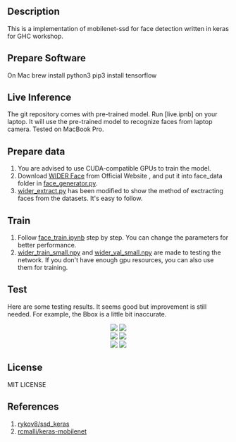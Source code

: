 ## Description
This is a implementation of mobilenet-ssd for face detection written in keras for GHC workshop.

## Prepare Software
On Mac
brew install python3
pip3 install tensorflow

## Live Inference
The git repository comes with pre-trained model. Run [live.ipnb] on your laptop. It will use the pre-trained model to recognize faces from laptop camera. Tested on MacBook Pro.

## Prepare data
1. You are advised to use CUDA-compatible GPUs to train the model.
2. Download [WIDER Face](http://mmlab.ie.cuhk.edu.hk/projects/WIDERFace/) from Official Website , and put it into face_data folder in [face_generator.py](https://github.com/bruceyang2012/face-detection-with-mobilenet-ssd/raw/master/face_generator.py).
3. [wider_extract.py](https://github.com/bruceyang2012/face-detection-with-mobilenet-ssd/raw/master/wider_extract.py) has been modified to show the method of exctracting faces from the datasets. It's easy to follow.

## Train
1. Follow [face_train.ipynb](https://github.com/bruceyang2012/face-detection-with-mobilenet-ssd/raw/master/face_train.ipynb) step by step. You can change the parameters for better performance.
2. [wider_train_small.npy](https://github.com/bruceyang2012/face-detection-with-mobilenet-ssd/raw/master/wider_train_small.npy) and [wider_val_small.npy](https://github.com/bruceyang2012/face-detection-with-mobilenet-ssd/raw/master/wider_val_small.npy) are made to testing the network. If you don't have enough gpu resources, you can also use them for training.

## Test
Here are some testing results. It seems good but improvement is still needed. For example, the Bbox is a little bit inaccurate.

<div align=center><img src="https://github.com/bruceyang2012/face-detection-with-mobilenet-ssd/raw/master/output_test/38_Tennis_Tennis_38_683.jpg">    <img src="https://github.com/bruceyang2012/face-detection-with-mobilenet-ssd/raw/master/output_test/2_Demonstration_Demonstration_Or_Protest_2_441.jpg"/></div>

<div align=center><img src="https://github.com/bruceyang2012/face-detection-with-mobilenet-ssd/raw/master/output_test/10_People_Marching_People_Marching_2_307.jpg">    <img src="https://github.com/bruceyang2012/face-detection-with-mobilenet-ssd/raw/master/output_test/12_Group_Group_12_Group_Group_12_331.jpg"/></div>

<div align=center><img src="https://github.com/bruceyang2012/face-detection-with-mobilenet-ssd/raw/master/output_test/36_Football_americanfootball_ball_36_1021.jpg">    <img src="https://github.com/bruceyang2012/face-detection-with-mobilenet-ssd/raw/master/output_test/54_Rescue_rescuepeople_54_1006.jpg"/></div>

## License
MIT LICENSE

## References
1. [rykov8/ssd_keras](https://github.com/rykov8/ssd_keras)
2. [rcmalli/keras-mobilenet](https://github.com/rcmalli/keras-mobilenet)
